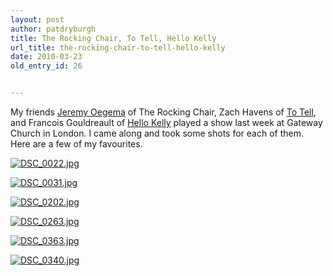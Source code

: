 ```yaml
---
layout: post
author: patdryburgh
title: The Rocking Chair, To Tell, Hello Kelly
url_title: the-rocking-chair-to-tell-hello-kelly
date: 2010-03-23
old_entry_id: 26


---
```


My friends [Jeremy Oegema](http://www.jeremyoegema.com/) of The Rocking Chair, Zach Havens of [To Tell](http://myspace.com/totell), and Francois Gouldreault of [Hello Kelly](http://myspace.com/hellokelly) played a show last week at Gateway Church in London. I came along and took some shots for each of them. Here are a few of my favourites.


<p class="wide"><a href="http://www.flickr.com/photos/7544495@N02/4455551229" title="View 'DSC_0022.jpg' on Flickr.com"><img alt="DSC_0022.jpg" src="http://farm3.static.flickr.com/2744/4455551229_78404c647b_b.jpg" /></a></p>

<p class="wide"><a href="http://www.flickr.com/photos/7544495@N02/4456328958" title="View 'DSC_0031.jpg' on Flickr.com"><img alt="DSC_0031.jpg" src="http://farm5.static.flickr.com/4015/4456328958_e87f9396d7_b.jpg" /></a></p>

<p class="wide"><a href="http://www.flickr.com/photos/7544495@N02/4456316894" title="View 'DSC_0202.jpg' on Flickr.com"><img alt="DSC_0202.jpg" src="http://farm5.static.flickr.com/4050/4456316894_0754ddbe55_b.jpg" /></a></p>

<p class="wide"><a href="http://www.flickr.com/photos/7544495@N02/4456310048" title="View 'DSC_0263.jpg' on Flickr.com"><img alt="DSC_0263.jpg" src="http://farm3.static.flickr.com/2684/4456310048_70e4bc6ed9_b.jpg" /></a></p>

<p class="wide"><a href="http://www.flickr.com/photos/7544495@N02/4455516807" title="View 'DSC_0363.jpg' on Flickr.com"><img alt="DSC_0363.jpg" src="http://farm5.static.flickr.com/4064/4455516807_4d82a12d35_b.jpg"/></a></p>

<p class="portrait"><a href="http://www.flickr.com/photos/7544495@N02/4456301616" title="View 'DSC_0340.jpg' on Flickr.com"><img alt="DSC_0340.jpg" src="http://farm5.static.flickr.com/4052/4456301616_02580dd359_b.jpg" /></a></p>